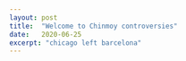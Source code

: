 ```yaml
---
layout: post
title:  "Welcome to Chinmoy controversies"
date:   2020-06-25
excerpt: "chicago left barcelona"
---
```

